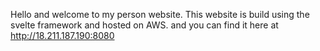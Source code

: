 Hello and welcome to my person website. This website is build using the svelte framework and hosted on AWS. and you can find it here at http://18.211.187.190:8080
